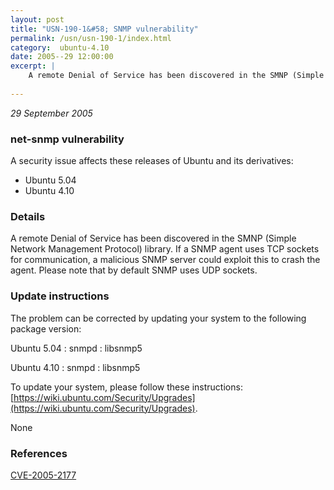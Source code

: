 ```yaml
---
layout: post
title: "USN-190-1&#58; SNMP vulnerability"
permalink: /usn/usn-190-1/index.html
category:  ubuntu-4.10
date: 2005--29 12:00:00
excerpt: |
    A remote Denial of Service has been discovered in the SMNP (Simple Network Management Protocol) library. If a SNMP agent uses TCP sockets for communication, a malicious SNMP server could exploit this to crash the agent. Please note that by default SNMP uses UDP sockets.
    
--- 
```

 
 

*29 September 2005*

### net-snmp vulnerability

A security issue affects these releases of Ubuntu and its derivatives:

* Ubuntu 5.04
* Ubuntu 4.10

### Details

A remote Denial of Service has been discovered in the SMNP (Simple Network Management Protocol) library. If a SNMP agent uses TCP sockets for communication, a malicious SNMP server could exploit this to crash the agent. Please note that by default SNMP uses UDP sockets.

### Update instructions

The problem can be corrected by updating your system to the following package version:

Ubuntu 5.04
 : snmpd 
 : libsnmp5 

Ubuntu 4.10
 : snmpd 
 : libsnmp5 

To update your system, please follow these instructions: [https://wiki.ubuntu.com/Security/Upgrades](https://wiki.ubuntu.com/Security/Upgrades).

None

### References

 
 [CVE-2005-2177](http://people.ubuntu.com/~ubuntu-security/cve/CVE-2005-2177)
 

